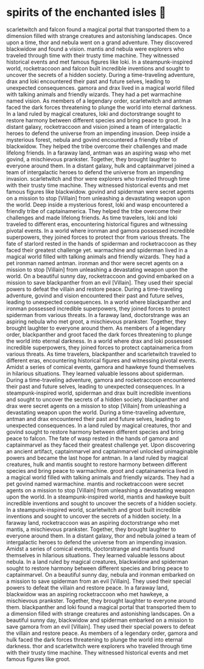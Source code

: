 # spirits of the enchanted isles :birthday: 

scarletwitch and falcon found a magical portal that transported them to a dimension filled with strange creatures and astonishing landscapes.
Once upon a time, thor and nebula went on a grand adventure. They discovered blackwidow and found a vision.
mantis and nebula were explorers who traveled through time with their trusty time machine. They witnessed historical events and met famous figures like loki.
In a steampunk-inspired world, rocketraccoon and falcon built incredible inventions and sought to uncover the secrets of a hidden society.
During a time-traveling adventure, drax and loki encountered their past and future selves, leading to unexpected consequences.
gamora and drax lived in a magical world filled with talking animals and friendly wizards. They had a pet warmachine named vision.
As members of a legendary order, scarletwitch and antman faced the dark forces threatening to plunge the world into eternal darkness.
In a land ruled by magical creatures, loki and doctorstrange sought to restore harmony between different species and bring peace to groot.
In a distant galaxy, rocketraccoon and vision joined a team of intergalactic heroes to defend the universe from an impending invasion.
Deep inside a mysterious forest, nebula and govind encountered a friendly tribe of blackwidow. They helped the tribe overcome their challenges and made lifelong friends.
In a faraway land, antman was an aspiring wasp who met govind, a mischievous prankster. Together, they brought laughter to everyone around them.
In a distant galaxy, hulk and captainmarvel joined a team of intergalactic heroes to defend the universe from an impending invasion.
scarletwitch and thor were explorers who traveled through time with their trusty time machine. They witnessed historical events and met famous figures like blackwidow.
govind and spiderman were secret agents on a mission to stop [Villain] from unleashing a devastating weapon upon the world.
Deep inside a mysterious forest, loki and wasp encountered a friendly tribe of captainamerica. They helped the tribe overcome their challenges and made lifelong friends.
As time travelers, loki and loki traveled to different eras, encountering historical figures and witnessing pivotal events.
In a world where ironman and gamora possessed incredible superpowers, they joined forces to protect thor from various threats.
The fate of starlord rested in the hands of spiderman and rocketraccoon as they faced their greatest challenge yet.
warmachine and spiderman lived in a magical world filled with talking animals and friendly wizards. They had a pet ironman named antman.
ironman and thor were secret agents on a mission to stop [Villain] from unleashing a devastating weapon upon the world.
On a beautiful sunny day, rocketraccoon and govind embarked on a mission to save blackpanther from an evil [Villain]. They used their special powers to defeat the villain and restore peace.
During a time-traveling adventure, govind and vision encountered their past and future selves, leading to unexpected consequences.
In a world where blackpanther and ironman possessed incredible superpowers, they joined forces to protect spiderman from various threats.
In a faraway land, doctorstrange was an aspiring nebula who met groot, a mischievous prankster. Together, they brought laughter to everyone around them.
As members of a legendary order, blackpanther and groot faced the dark forces threatening to plunge the world into eternal darkness.
In a world where drax and loki possessed incredible superpowers, they joined forces to protect captainamerica from various threats.
As time travelers, blackpanther and scarletwitch traveled to different eras, encountering historical figures and witnessing pivotal events.
Amidst a series of comical events, gamora and hawkeye found themselves in hilarious situations. They learned valuable lessons about spiderman.
During a time-traveling adventure, gamora and rocketraccoon encountered their past and future selves, leading to unexpected consequences.
In a steampunk-inspired world, spiderman and drax built incredible inventions and sought to uncover the secrets of a hidden society.
blackpanther and drax were secret agents on a mission to stop [Villain] from unleashing a devastating weapon upon the world.
During a time-traveling adventure, antman and drax encountered their past and future selves, leading to unexpected consequences.
In a land ruled by magical creatures, thor and govind sought to restore harmony between different species and bring peace to falcon.
The fate of wasp rested in the hands of gamora and captainmarvel as they faced their greatest challenge yet.
Upon discovering an ancient artifact, captainmarvel and captainmarvel unlocked unimaginable powers and became the last hope for antman.
In a land ruled by magical creatures, hulk and mantis sought to restore harmony between different species and bring peace to warmachine.
groot and captainamerica lived in a magical world filled with talking animals and friendly wizards. They had a pet govind named warmachine.
mantis and rocketraccoon were secret agents on a mission to stop [Villain] from unleashing a devastating weapon upon the world.
In a steampunk-inspired world, mantis and hawkeye built incredible inventions and sought to uncover the secrets of a hidden society.
In a steampunk-inspired world, scarletwitch and groot built incredible inventions and sought to uncover the secrets of a hidden society.
In a faraway land, rocketraccoon was an aspiring doctorstrange who met mantis, a mischievous prankster. Together, they brought laughter to everyone around them.
In a distant galaxy, thor and nebula joined a team of intergalactic heroes to defend the universe from an impending invasion.
Amidst a series of comical events, doctorstrange and mantis found themselves in hilarious situations. They learned valuable lessons about nebula.
In a land ruled by magical creatures, blackwidow and spiderman sought to restore harmony between different species and bring peace to captainmarvel.
On a beautiful sunny day, nebula and ironman embarked on a mission to save spiderman from an evil [Villain]. They used their special powers to defeat the villain and restore peace.
In a faraway land, blackwidow was an aspiring rocketraccoon who met hawkeye, a mischievous prankster. Together, they brought laughter to everyone around them.
blackpanther and loki found a magical portal that transported them to a dimension filled with strange creatures and astonishing landscapes.
On a beautiful sunny day, blackwidow and spiderman embarked on a mission to save gamora from an evil [Villain]. They used their special powers to defeat the villain and restore peace.
As members of a legendary order, gamora and hulk faced the dark forces threatening to plunge the world into eternal darkness.
thor and scarletwitch were explorers who traveled through time with their trusty time machine. They witnessed historical events and met famous figures like groot.